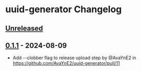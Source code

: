 <!-- Keep a Changelog guide -> https://keepachangelog.com -->

# uuid-generator Changelog

## [Unreleased]

## [0.1.1] - 2024-08-09

- Add --clobber flag to release upload step by @AvaYnE2 in https://github.com/AvaYnE2/uuid-generator/pull/11

[Unreleased]: https://github.com/AvaYnE2/uuid-generator/compare/v0.1.1...HEAD
[0.1.1]: https://github.com/AvaYnE2/uuid-generator/commits/v0.1.1
